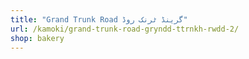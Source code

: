 ```yaml
---
title: "Grand Trunk Road گرینڈ ٹرنک روڈ"
url: /kamoki/grand-trunk-road-gryndd-ttrnkh-rwdd-2/
shop: bakery
---
```

